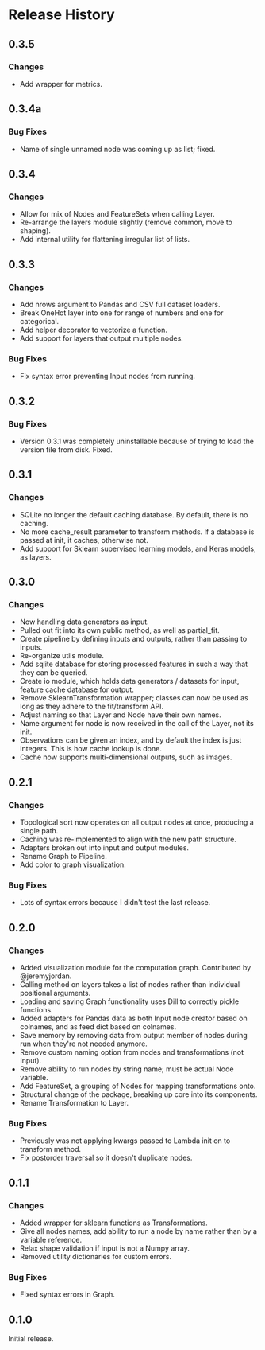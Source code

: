 # Release History

## 0.3.5
### Changes
- Add wrapper for metrics.

## 0.3.4a
### Bug Fixes
- Name of single unnamed node was coming up as list; fixed.

## 0.3.4
### Changes
- Allow for mix of Nodes and FeatureSets when calling Layer.
- Re-arrange the layers module slightly (remove common, move to shaping).
- Add internal utility for flattening irregular list of lists.

## 0.3.3
### Changes
- Add nrows argument to Pandas and CSV full dataset loaders.
- Break OneHot layer into one for range of numbers and one for categorical.
- Add helper decorator to vectorize a function.
- Add support for layers that output multiple nodes.

### Bug Fixes
- Fix syntax error preventing Input nodes from running.

## 0.3.2
### Bug Fixes
- Version 0.3.1 was completely uninstallable because of trying to load the version file from disk. Fixed.

## 0.3.1
### Changes
- SQLite no longer the default caching database. By default, there is no caching.
- No more cache_result parameter to transform methods. If a database is passed at init, it caches, otherwise not.
- Add support for Sklearn supervised learning models, and Keras models, as layers.

## 0.3.0
### Changes
- Now handling data generators as input.
- Pulled out fit into its own public method, as well as partial_fit.
- Create pipeline by defining inputs and outputs, rather than passing to inputs.
- Re-organize utils module.
- Add sqlite database for storing processed features in such a way that they can be queried.
- Create io module, which holds data generators / datasets for input, feature cache database for output.
- Remove SklearnTransformation wrapper; classes can now be used as long as they adhere to the fit/transform API.
- Adjust naming so that Layer and Node have their own names.
- Name argument for node is now received in the call of the Layer, not its init.
- Observations can be given an index, and by default the index is just integers. This is how cache lookup is done.
- Cache now supports multi-dimensional outputs, such as images.

## 0.2.1
### Changes
- Topological sort now operates on all output nodes at once, producing a single path.
- Caching was re-implemented to align with the new path structure.
- Adapters broken out into input and output modules.
- Rename Graph to Pipeline.
- Add color to graph visualization.

### Bug Fixes
- Lots of syntax errors because I didn't test the last release.

## 0.2.0
### Changes
- Added visualization module for the computation graph. Contributed by @jeremyjordan.
- Calling method on layers takes a list of nodes rather than individual positional arguments.
- Loading and saving Graph functionality uses Dill to correctly pickle functions.
- Added adapters for Pandas data as both Input node creator based on colnames, and as feed dict based on colnames.
- Save memory by removing data from output member of nodes during run when they're not needed anymore.
- Remove custom naming option from nodes and transformations (not Input).
- Remove ability to run nodes by string name; must be actual Node variable.
- Add FeatureSet, a grouping of Nodes for mapping transformations onto.
- Structural change of the package, breaking up core into its components.
- Rename Transformation to Layer.

### Bug Fixes
- Previously was not applying kwargs passed to Lambda init on to transform method.
- Fix postorder traversal so it doesn't duplicate nodes.

## 0.1.1
### Changes
- Added wrapper for sklearn functions as Transformations.
- Give all nodes names, add ability to run a node by name rather than by a variable reference.
- Relax shape validation if input is not a Numpy array.
- Removed utility dictionaries for custom errors.

### Bug Fixes
- Fixed syntax errors in Graph.


## 0.1.0
Initial release.
